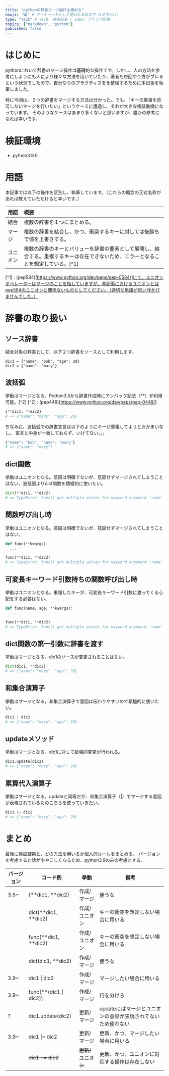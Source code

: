 ```yaml
---
title: "pythonの辞書マージ操作を極める"
emoji: "😸" # アイキャッチとして使われる絵文字（1文字だけ）
type: "tech" # tech: 技術記事 / idea: アイデア記事
topics: ["markdown", "python"]
published: false
---
```


# はじめに
pythonにおいて辞書のマージ操作は基礎的な操作です。しかし、人の方法を参考にしようにも人により様々な方法を用いていたり、著者も毎回やり方がブレるという状況でしたので、自分なりのプラクティスをを整理するために本記事を執筆しました。

特に今回は、２つの辞書をマージする方法は分かった。でも、「キーの重複を許可しないマージを行いたい」というケースに遭遇し、それが大きな検証動機になっています。
そのようなケースはあまり多くないと思いますが、誰かの参考になれば幸いです。

# 検証環境
- python3.9.0

# 用語
本記事では以下の操作を区別し、執筆しています。（これらの概念の正式名称があれば教えていただけると幸いです。）

| 用語 | 概要 |
| :---- | :---- |
| 結合 | 複数の辞書を１つにまとめる。 |
| マージ | 複数の辞書を結合し、かつ、衝突するキーに対しては後勝ちで値を上書きする。 |
| ユニオン | 複数の辞書のキーとバリューを辞書の要素として展開し、結合する。重複するキーは存在できないため、エラーとなることを想定している。[^1] |


[^1] : (pep584)[https://www.python.org/dev/peps/pep-0584/]にて、ユニオンオペレーターはマージのことを指していますが、本記事におけるユニオンとはpep584のユニオンと関係ないものとしてください。（適切な単語が思い浮かびませんでした。）

# 辞書の取り扱い

## ソース辞書
結合対象の辞書として、以下２つ辞書をソースとして利用します。
```
dic1 = {"name": "bob", "age": 20}
dic2 = {"name": "mary"}
```

## 波括弧
挙動はマージとなる。Python3.5から辞書作成時にアンパック記法（\**）が利用可能。[^2]
[^2] : (pep448)[https://www.python.org/dev/peps/pep-0448/]

``` python
{**dic1, **dic2}
# => {"name": "mary", "age": 20}
```

ちなみに、波括弧での辞書宣言は以下のようにキーが重複してようとおかまいなし。
宣言と中身が一致しておらず、いけてない。。。
``` python
{"name": "bob", "name": "mary"}
# => {"name": "mary"}
```

## dict関数
挙動はユニオンとなる。意図は明確でないが、意図せずマージされてしまうことはない。波括弧よりdict関数を積極的に使いたい。
``` python
dict(**dic1, **dic2)
# => TypeError: func() got multiple values for keyword argument 'name'
```

## 関数呼び出し時
挙動はユニオンとなる。意図は明確でないが、意図せずマージされてしまうことはない。
``` python
def func(**kwargs):
  ...

func(**dic1, **dic2)
# => TypeError: func() got multiple values for keyword argument 'name'
```


## 可変長キーワード引数持ちの関数呼び出し時
挙動はユニオンとなる。重複したキーが、可変長キーワード引数に渡ってくる心配をする必要はない。
``` python
def func(name, age, **kwargs):
  ...

func(**dic1, **dic2)
# => TypeError: func() got multiple values for keyword argument 'name'
```

## dict関数の第一引数に辞書を渡す
挙動はマージとなる。dic1のソースが変更されることはない。
``` python
dict(dic1, **dic2)
# => {"name": "mary", "age": 20}
```

## 和集合演算子
挙動はマージとなる。和集合演算子で意図は伝わりやすいので積極的に使いたい。
``` python
dic1 | dic2
# => {"name": "mary", "age": 20}
```

## updateメソッド
挙動はマージとなる。dic1に対して破壊的変更が行われる。
``` python
dic1.update(dic2)
# => {"name": "mary", "age": 20}
```

## 累算代入演算子
挙動はマージとなる。updateと同等だが、和集合演算子（|）でマージする意図が表現されているためこちらを使っていきたい。
``` python
dic1 |= dic2
# => {"name": "mary", "age": 20}
```

# まとめ
最後に検証結果と、どの方法を用いるか個人的ルールをまとめる。
バージョンを考慮すると話がややこしくなるため、python3.9のみの考慮とする。

| バージョン | コード例 | 挙動 | 備考 |
| ---- | ---- | ---- | ---- |
| 3.5~ | {\**dic1, \**dic2} | 作成/マージ | 使うな |
|  | dict(\**dic1, \**dic2) | 作成/ユニオン | キーの衝突を想定しない場合に用いる |
|  | func(\**dic1, \**dic2) | 作成/ユニオン | キーの衝突を想定しない場合に用いる |
| | dict(dic1, \**dic2) | 作成/マージ | 使うな |
| 3.9~ | dic1 \| dic2 | 作成/マージ | マージしたい場合に用いる |
| 3.9~ | func(\**(dic1 \| dic2)) | 作成/マージ | 行を分けろ |
| ? | dic1.update(dic2) | 更新/マージ | updateにはマージとユニオンの意思が表現されてないため使わない |
| 3.9~ | dic1 \|= dic2 | 更新/マージ | 更新、かつ、マージしたい場合に用いる |
| | ~~dic1 += dic2~~ | ~~更新/ユニオン~~ | 更新、かつ、ユニオンに対応する操作は存在しない |
